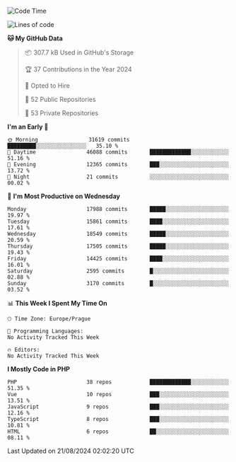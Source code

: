 <!--START_SECTION:waka-->
![Code Time](http://img.shields.io/badge/Code%20Time-1%2C583%20hrs%2058%20mins-blue)

![Lines of code](https://img.shields.io/badge/From%20Hello%20World%20I%27ve%20Written-28.4%20million%20lines%20of%20code-blue)

**🐱 My GitHub Data** 

> 📦 307.7 kB Used in GitHub's Storage 
 > 
> 🏆 37 Contributions in the Year 2024
 > 
> 💼 Opted to Hire
 > 
> 📜 52 Public Repositories 
 > 
> 🔑 53 Private Repositories 
 > 
**I'm an Early 🐤** 

```text
🌞 Morning                31619 commits       █████████░░░░░░░░░░░░░░░░   35.10 % 
🌆 Daytime                46088 commits       █████████████░░░░░░░░░░░░   51.16 % 
🌃 Evening                12365 commits       ███░░░░░░░░░░░░░░░░░░░░░░   13.72 % 
🌙 Night                  21 commits          ░░░░░░░░░░░░░░░░░░░░░░░░░   00.02 % 
```
📅 **I'm Most Productive on Wednesday** 

```text
Monday                   17988 commits       █████░░░░░░░░░░░░░░░░░░░░   19.97 % 
Tuesday                  15861 commits       ████░░░░░░░░░░░░░░░░░░░░░   17.61 % 
Wednesday                18549 commits       █████░░░░░░░░░░░░░░░░░░░░   20.59 % 
Thursday                 17505 commits       █████░░░░░░░░░░░░░░░░░░░░   19.43 % 
Friday                   14425 commits       ████░░░░░░░░░░░░░░░░░░░░░   16.01 % 
Saturday                 2595 commits        █░░░░░░░░░░░░░░░░░░░░░░░░   02.88 % 
Sunday                   3170 commits        █░░░░░░░░░░░░░░░░░░░░░░░░   03.52 % 
```


📊 **This Week I Spent My Time On** 

```text
🕑︎ Time Zone: Europe/Prague

💬 Programming Languages: 
No Activity Tracked This Week

🔥 Editors: 
No Activity Tracked This Week
```

**I Mostly Code in PHP** 

```text
PHP                      38 repos            █████████████░░░░░░░░░░░░   51.35 % 
Vue                      10 repos            ███░░░░░░░░░░░░░░░░░░░░░░   13.51 % 
JavaScript               9 repos             ███░░░░░░░░░░░░░░░░░░░░░░   12.16 % 
TypeScript               8 repos             ███░░░░░░░░░░░░░░░░░░░░░░   10.81 % 
HTML                     6 repos             ██░░░░░░░░░░░░░░░░░░░░░░░   08.11 % 
```




 Last Updated on 21/08/2024 02:02:20 UTC
<!--END_SECTION:waka-->
<!--
**AlexKratky/AlexKratky** is a ✨ _special_ ✨ repository because its `README.md` (this file) appears on your GitHub profile.

Here are some ideas to get you started:

- 🔭 I’m currently working on ...
- 🌱 I’m currently learning ...
- 👯 I’m looking to collaborate on ...
- 🤔 I’m looking for help with ...
- 💬 Ask me about ...
- 📫 How to reach me: ...
- 😄 Pronouns: ...
- ⚡ Fun fact: ...
-->

